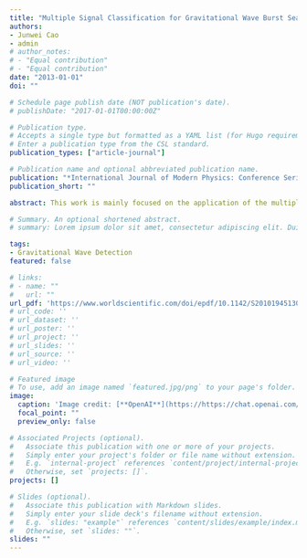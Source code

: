 ```yaml
---
title: "Multiple Signal Classification for Gravitational Wave Burst Search"
authors:
- Junwei Cao
- admin
# author_notes:
# - "Equal contribution"
# - "Equal contribution"
date: "2013-01-01"
doi: ""

# Schedule page publish date (NOT publication's date).
# publishDate: "2017-01-01T00:00:00Z"

# Publication type.
# Accepts a single type but formatted as a YAML list (for Hugo requirements).
# Enter a publication type from the CSL standard.
publication_types: ["article-journal"]

# Publication name and optional abbreviated publication name.
publication: "*International Journal of Modern Physics: Conference Series, Vol. 23*(74-81)"
publication_short: ""

abstract: This work is mainly focused on the application of the multiple signal classification (MUSIC) algorithm for gravitational wave burst search. This algorithm extracts important gravitational wave characteristics from signals coming from detectors with arbitrary position, orientation and noise covariance. In this paper, the MUSIC algorithm is described in detail along with the necessary adjustments required for gravitational wave burst search. The algorithm's performance is measured using simulated signals and noise. MUSIC is compared with the Q-transform for signal triggering and with Bayesian analysis for direction of arrival (DOA) estimation, using the Ω-pipeline. Experimental results show that MUSIC has a lower resolution but is faster. MUSIC is a promising tool for real-time gravitational wave search for multi-messenger astronomy.

# Summary. An optional shortened abstract.
# summary: Lorem ipsum dolor sit amet, consectetur adipiscing elit. Duis posuere tellus ac convallis placerat. Proin tincidunt magna sed ex sollicitudin condimentum.

tags:
- Gravitational Wave Detection
featured: false

# links:
# - name: ""
#   url: ""
url_pdf: 'https://www.worldscientific.com/doi/epdf/10.1142/S2010194513011094'
# url_code: ''
# url_dataset: ''
# url_poster: ''
# url_project: ''
# url_slides: ''
# url_source: ''
# url_video: ''

# Featured image
# To use, add an image named `featured.jpg/png` to your page's folder. 
image:
  caption: 'Image credit: [**OpenAI**](https://https://chat.openai.com/auth/login)'
  focal_point: ""
  preview_only: false

# Associated Projects (optional).
#   Associate this publication with one or more of your projects.
#   Simply enter your project's folder or file name without extension.
#   E.g. `internal-project` references `content/project/internal-project/index.md`.
#   Otherwise, set `projects: []`.
projects: []

# Slides (optional).
#   Associate this publication with Markdown slides.
#   Simply enter your slide deck's filename without extension.
#   E.g. `slides: "example"` references `content/slides/example/index.md`.
#   Otherwise, set `slides: ""`.
slides: ""
---
```


<!-- {{% callout note %}}
Click the *Cite* button above to demo the feature to enable visitors to import publication metadata into their reference management software.
{{% /callout %}}

{{% callout note %}}
Create your slides in Markdown - click the *Slides* button to check out the example.
{{% /callout %}}

Add the publication's **full text** or **supplementary notes** here. You can use rich formatting such as including [code, math, and images](https://wowchemy.com/docs/content/writing-markdown-latex/). -->
